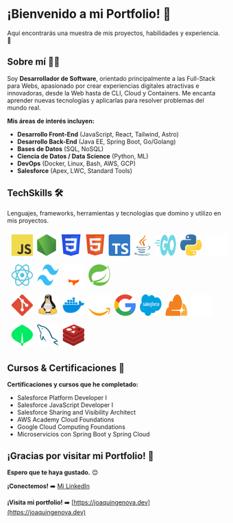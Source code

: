 # ¡Bienvenido a mi Portfolio! 👋

Aquí encontrarás una muestra de mis proyectos, habilidades y experiencia. 🚀

## Sobre mí 🧑‍💻

Soy **Desarrollador de Software**, orientado principalmente a las Full-Stack para Webs, apasionado por crear experiencias digitales atractivas e innovadoras, desde la Web hasta de CLI, Cloud y Containers. Me encanta aprender nuevas tecnologías y aplicarlas para resolver problemas del mundo real.

**Mis áreas de interés incluyen:**

* **Desarrollo Front-End** (JavaScript, React, Tailwind, Astro)
* **Desarrollo Back-End** (Java EE, Spring Boot, Go/Golang)
* **Bases de Datos** (SQL, NoSQL)
* **Ciencia de Datos / Data Science** (Python, ML)
* **DevOps** (Docker, Linux, Bash, AWS, GCP)
* **Salesforce** (Apex, LWC, Standard Tools)

## TechSkills 🛠️

Lenguajes, frameworks, herramientas y tecnologías que domino y utilizo en mis proyectos.
<div style="display: flex; flex-direction: row; padding: 10px; gap: 10px;">
    <img src="./readme-images/javascript.svg" alt="JavaScript" width="50" height="50" />
    <img src="./readme-images/nodejs.svg" alt="JavaScript" width="50" height="50" />
    <img src="./readme-images/css_old.svg" alt="CSS3" width="50" height="50" />
    <img src="./readme-images/html5.svg" alt="HTML5" width="50" height="50" />
    <img src="./readme-images/typescript.svg" alt="TypeScript" width="50" height="50" />
    <img src="./readme-images/java.svg" alt="Java" width="50" height="50" />
    <img src="./readme-images/golang.svg" alt="Golang" width="50" height="50" />
    <img src="./readme-images/python.svg" alt="Python" width="50" height="50" />
    <img src="./readme-images/bash_dark.svg" alt="Bash" width="50" height="50" />
</div>

<div style="display: flex; flex-direction: row; padding: 10px; gap: 10px;">
    <img src="./readme-images/react_dark.svg" alt="React" width="50" height="50" />
    <img src="./readme-images/tailwindcss.svg" alt="Node.js" width="50" height="50" />
    <img src="./readme-images/astro_dark.svg" alt="Astro" width="50" height="50" />
    <img src="./readme-images/spring.svg" alt="Spring Boot" width="50" height="50" />
</div>

<div style="display: flex; flex-direction: row; padding: 10px; gap: 10px;">
    <img src="./readme-images/git.svg" alt="Git" width="50" height="50" />
    <img src="./readme-images/linux.svg" alt="Linux" width="50" height="50" />
    <img src="./readme-images/docker.svg" alt="Docker" width="50" height="50" />
    <img src="./readme-images/aws_dark.svg" alt="AWS" width="50" height="50" />
    <img src="./readme-images/google.svg" alt="Google Cloud" width="50" height="50" />
    <img src="./readme-images/salesforce.svg" alt="Salesforce" width="50" height="50" />
    <img src="./readme-images/cloudflare.svg" alt="Cloudflare" width="50" height="50" />
    <img src="./readme-images/vercel_dark.svg" alt="Vercel" width="50" height="50" />
</div>

<div style="display: flex; flex-direction: row; padding: 10px; gap: 10px;">
    <img src="./readme-images/mongodb.svg" alt="MongoDB" width="50" height="50" />
    <img src="./readme-images/mysql.svg" alt="MySQL" width="50" height="50" />
    <img src="./readme-images/redis.svg" alt="Redis" width="50" height="50" />
</div>

## Cursos & Certificaciones 📜

**Certificaciones y cursos que he completado:**

* Salesforce Platform Developer I
* Salesforce JavaScript Developer I
* Salesforce Sharing and Visibility Architect
* AWS Academy Cloud Foundations
* Google Cloud Computing Foundations
* Microservicios con Spring Boot y Spring Cloud

## ¡Gracias por visitar mi Portfolio! 🙏

**Espero que te haya gustado.** 😊

**¡Conectemos!** ➡️ [Mi LinkedIn](https://www.linkedin.com/in/joaqu%C3%ADn-g%C3%A9nova-a4011022a/)

**¡Visita mi portfolio!** ➡️ [https://joaquingenova.dev](https://joaquingenova.dev)
